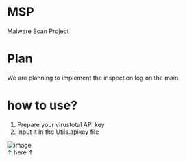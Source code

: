 # MSP
Malware Scan Project
<br>
# Plan
We are planning to implement the inspection log on the main.
<br>

# how to use?
1. Prepare your virustotal API key
2. Input it in the Utils.apikey file

![image](https://user-images.githubusercontent.com/82876235/232652401-5212a2a2-b522-46b6-a906-6bb2d0680142.png)
<br> ↑ here ↑
